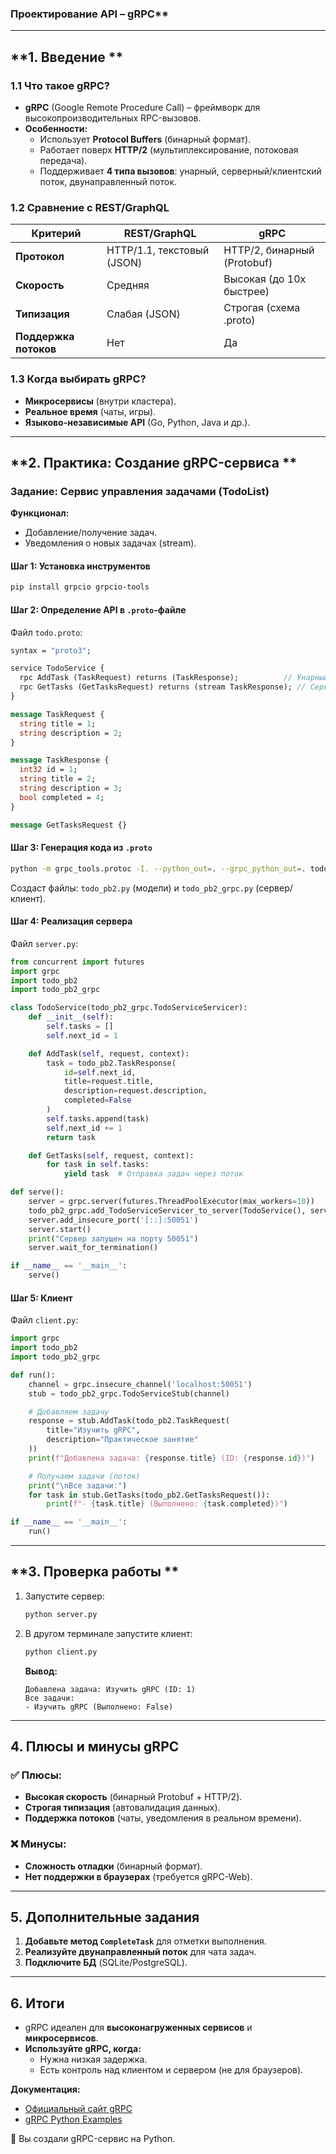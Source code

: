 ###  Проектирование API – gRPC**  

---

## **1. Введение **  
### **1.1 Что такое gRPC?**  
- **gRPC** (Google Remote Procedure Call) – фреймворк для высокопроизводительных RPC-вызовов.  
- **Особенности:**  
  - Использует **Protocol Buffers** (бинарный формат).  
  - Работает поверх **HTTP/2** (мультиплексирование, потоковая передача).  
  - Поддерживает **4 типа вызовов**: унарный, серверный/клиентский поток, двунаправленный поток.  

### **1.2 Сравнение с REST/GraphQL**  
| **Критерий**       | **REST/GraphQL**          | **gRPC**                     |
|--------------------|--------------------------|-----------------------------|
| **Протокол**       | HTTP/1.1, текстовый (JSON) | HTTP/2, бинарный (Protobuf) |
| **Скорость**       | Средняя                  | Высокая (до 10x быстрее)    |
| **Типизация**      | Слабая (JSON)            | Строгая (схема .proto)      |
| **Поддержка потоков** | Нет                     | Да                          |

### **1.3 Когда выбирать gRPC?**  
- **Микросервисы** (внутри кластера).  
- **Реальное время** (чаты, игры).  
- **Языково-независимые API** (Go, Python, Java и др.).  

---

## **2. Практика: Создание gRPC-сервиса **  
### **Задание: Сервис управления задачами (TodoList)**  
**Функционал:**  
- Добавление/получение задач.  
- Уведомления о новых задачах (stream).  

#### **Шаг 1: Установка инструментов**  
```bash
pip install grpcio grpcio-tools
```

#### **Шаг 2: Определение API в `.proto`-файле**  
Файл `todo.proto`:  
```protobuf
syntax = "proto3";

service TodoService {
  rpc AddTask (TaskRequest) returns (TaskResponse);          // Унарный RPC
  rpc GetTasks (GetTasksRequest) returns (stream TaskResponse); // Серверный поток
}

message TaskRequest {
  string title = 1;
  string description = 2;
}

message TaskResponse {
  int32 id = 1;
  string title = 2;
  string description = 3;
  bool completed = 4;
}

message GetTasksRequest {}
```

#### **Шаг 3: Генерация кода из `.proto`**  
```bash
python -m grpc_tools.protoc -I. --python_out=. --grpc_python_out=. todo.proto
```  
Создаст файлы: `todo_pb2.py` (модели) и `todo_pb2_grpc.py` (сервер/клиент).  

#### **Шаг 4: Реализация сервера**  
Файл `server.py`:  
```python
from concurrent import futures
import grpc
import todo_pb2
import todo_pb2_grpc

class TodoService(todo_pb2_grpc.TodoServiceServicer):
    def __init__(self):
        self.tasks = []
        self.next_id = 1

    def AddTask(self, request, context):
        task = todo_pb2.TaskResponse(
            id=self.next_id,
            title=request.title,
            description=request.description,
            completed=False
        )
        self.tasks.append(task)
        self.next_id += 1
        return task

    def GetTasks(self, request, context):
        for task in self.tasks:
            yield task  # Отправка задач через поток

def serve():
    server = grpc.server(futures.ThreadPoolExecutor(max_workers=10))
    todo_pb2_grpc.add_TodoServiceServicer_to_server(TodoService(), server)
    server.add_insecure_port('[::]:50051')
    server.start()
    print("Сервер запущен на порту 50051")
    server.wait_for_termination()

if __name__ == '__main__':
    serve()
```

#### **Шаг 5: Клиент**  
Файл `client.py`:  
```python
import grpc
import todo_pb2
import todo_pb2_grpc

def run():
    channel = grpc.insecure_channel('localhost:50051')
    stub = todo_pb2_grpc.TodoServiceStub(channel)

    # Добавляем задачу
    response = stub.AddTask(todo_pb2.TaskRequest(
        title="Изучить gRPC",
        description="Практическое занятие"
    ))
    print(f"Добавлена задача: {response.title} (ID: {response.id})")

    # Получаем задачи (поток)
    print("\nВсе задачи:")
    for task in stub.GetTasks(todo_pb2.GetTasksRequest()):
        print(f"- {task.title} (Выполнено: {task.completed})")

if __name__ == '__main__':
    run()
```

---

## **3. Проверка работы **  
1. Запустите сервер:  
   ```bash
   python server.py
   ```  
2. В другом терминале запустите клиент:  
   ```bash
   python client.py
   ```  
   **Вывод:**  
   ```
   Добавлена задача: Изучить gRPC (ID: 1)
   Все задачи:
   - Изучить gRPC (Выполнено: False)
   ```

---

## **4. Плюсы и минусы gRPC**  
### **✅ Плюсы:**  
- **Высокая скорость** (бинарный Protobuf + HTTP/2).  
- **Строгая типизация** (автовалидация данных).  
- **Поддержка потоков** (чаты, уведомления в реальном времени).  

### **❌ Минусы:**  
- **Сложность отладки** (бинарный формат).  
- **Нет поддержки в браузерах** (требуется gRPC-Web).  

---

## **5. Дополнительные задания**  
1. **Добавьте метод `CompleteTask`** для отметки выполнения.  
2. **Реализуйте двунаправленный поток** для чата задач.  
3. **Подключите БД** (SQLite/PostgreSQL).  

---

## **6. Итоги**  
- gRPC идеален для **высоконагруженных сервисов** и **микросервисов**.  
- **Используйте gRPC, когда:**  
  - Нужна низкая задержка.  
  - Есть контроль над клиентом и сервером (не для браузеров).  

**Документация:**  
- [Официальный сайт gRPC](https://grpc.io/)  
- [gRPC Python Examples](https://github.com/grpc/grpc/tree/master/examples/python)  

🚀 Вы создали gRPC-сервис на Python.